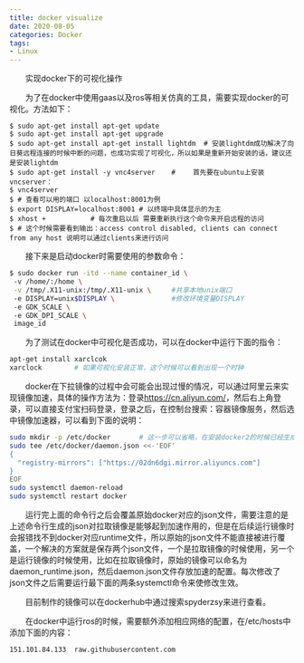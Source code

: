 ```yaml
---
title: docker visualize
date: 2020-08-05
categories: Docker
tags:
- Linux
---
```

　　实现docker下的可视化操作
<!-- more -->

　　为了在docker中使用gaas以及ros等相关仿真的工具，需要实现docker的可视化。方法如下：

```shell
$ sudo apt-get install apt-get update
$ sudo apt-get install apt-get upgrade
$ sudo apt-get install apt-get install lightdm	# 安装lightdm成功解决了向日葵远程连接的时候中断的问题，也成功实现了可视化，所以如果是重新开始安装的话，建议还是安装lightdm
$ sudo apt-get install -y vnc4server	# 　　首先要在ubuntu上安装vncserver：
$ vnc4server
$ # 查看可以用的端口 以localhost:8001为例
$ export DISPLAY=localhost:8001	# 以终端中具体显示的为主
$ xhost +			# 每次重启以后 需要重新执行这个命令来开启远程的访问
$ # 这个时候需要看到输出：access control disabled, clients can connect from any host 说明可以通过clients来进行访问
```

　　接下来是启动docker时需要使用的参数命令：

```bash
$ sudo docker run -itd --name container_id \ 
 -v /home/:/home \
 -v /tmp/.X11-unix:/tmp/.X11-unix \   	#共享本地unix端口
 -e DISPLAY=unix$DISPLAY \              #修改环境变量DISPLAY
 -e GDK_SCALE \     
 -e GDK_DPI_SCALE \
 image_id
```

　　为了测试在docker中可视化是否成功，可以在docker中运行下面的指令：

```bash
apt-get install xarclcok
xarclock 		# 如果可视化安装正常，这个时候可以看到出现一个时钟
```

　　docker在下拉镜像的过程中会可能会出现过慢的情况，可以通过阿里云来实现镜像加速，具体的操作方法为：登录<https://cn.aliyun.com/>，然后右上角登录，可以直接支付宝扫码登录，登录之后，在控制台搜索：容器镜像服务，然后选中镜像加速器，可以看到下面的说明：

```bash
sudo mkdir -p /etc/docker 		# 这一步可以省略，在安装docker2的时候已经生成了这个文件夹
sudo tee /etc/docker/daemon.json <<-'EOF'
{
  "registry-mirrors": ["https://02dn6dgi.mirror.aliyuncs.com"]
}
EOF
sudo systemctl daemon-reload
sudo systemctl restart docker
```

　　运行完上面的命令行之后会覆盖原始docker对应的json文件，需要注意的是上述命令行生成的json对拉取镜像是能够起到加速作用的，但是在后续运行镜像时会报错找不到docker对应runtime文件，所以原始的json文件不能直接被进行覆盖，一个解决的方案就是保存两个json文件，一个是拉取镜像的时候使用，另一个是运行镜像的时候使用，比如在拉取镜像时，原始的镜像可以命名为daemon_runtime.json，然后daemon.json文件存放加速的配置。每次修改了json文件之后需要运行最下面的两条systemctl命令来使修改生效。

　　目前制作的镜像可以在dockerhub中通过搜索spyderzsy来进行查看。

　　在docker中运行ros的时候，需要额外添加相应网络的配置，在/etc/hosts中添加下面的内容：

```shell
151.101.84.133  raw.githubusercontent.com
```

